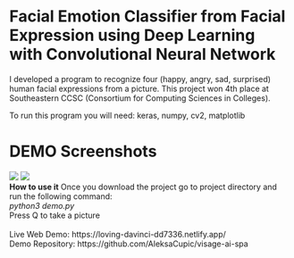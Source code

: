 # Facial Emotion Classifier from Facial Expression using Deep Learning with Convolutional Neural Network

I developed a program to recognize four (happy, angry, sad, surprised) human facial expressions from a picture.
This project won	4th place at Southeastern CCSC (Consortium for Computing Sciences in Colleges).

To run this program you will need: keras, numpy, cv2, matplotlib

# DEMO Screenshots
<img src="https://i.ibb.co/mhxSY6M/Screen-Shot-2020-08-27-at-5-32-54-PM.png" /> 
<img src="https://i.ibb.co/JyZJYX6/Screen-Shot-2020-08-27-at-5-33-10-PM.png"/>

<br/>
<b>How to use it</b>
Once you download the project go to project directory and run the following command: 
<br />
<i>python3 demo.py</i>
<br />
Press Q to take a picture
<br />
<br />
Live Web Demo: https://loving-davinci-dd7336.netlify.app/
<br />
Demo Repository: https://github.com/AleksaCupic/visage-ai-spa

